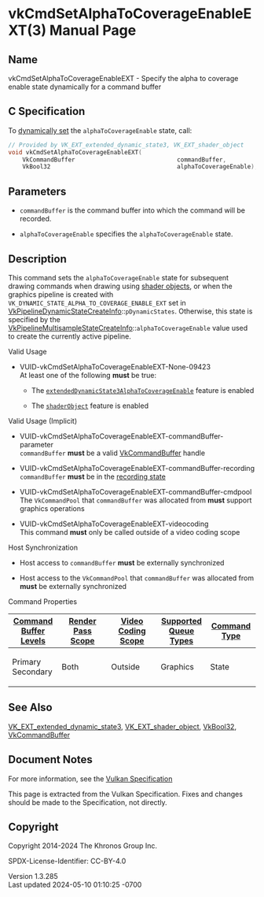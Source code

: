 # vkCmdSetAlphaToCoverageEnableEXT(3) Manual Page

## Name

vkCmdSetAlphaToCoverageEnableEXT - Specify the alpha to coverage enable
state dynamically for a command buffer



## <a href="#_c_specification" class="anchor"></a>C Specification

To <a
href="https://registry.khronos.org/vulkan/specs/1.3-extensions/html/vkspec.html#pipelines-dynamic-state"
target="_blank" rel="noopener">dynamically set</a> the
`alphaToCoverageEnable` state, call:

``` c
// Provided by VK_EXT_extended_dynamic_state3, VK_EXT_shader_object
void vkCmdSetAlphaToCoverageEnableEXT(
    VkCommandBuffer                             commandBuffer,
    VkBool32                                    alphaToCoverageEnable);
```

## <a href="#_parameters" class="anchor"></a>Parameters

- `commandBuffer` is the command buffer into which the command will be
  recorded.

- `alphaToCoverageEnable` specifies the `alphaToCoverageEnable` state.

## <a href="#_description" class="anchor"></a>Description

This command sets the `alphaToCoverageEnable` state for subsequent
drawing commands when drawing using <a
href="https://registry.khronos.org/vulkan/specs/1.3-extensions/html/vkspec.html#shaders-objects"
target="_blank" rel="noopener">shader objects</a>, or when the graphics
pipeline is created with `VK_DYNAMIC_STATE_ALPHA_TO_COVERAGE_ENABLE_EXT`
set in
[VkPipelineDynamicStateCreateInfo](https://registry.khronos.org/vulkan/specs/1.3-extensions/man/html/VkPipelineDynamicStateCreateInfo.html)::`pDynamicStates`.
Otherwise, this state is specified by the
[VkPipelineMultisampleStateCreateInfo](https://registry.khronos.org/vulkan/specs/1.3-extensions/man/html/VkPipelineMultisampleStateCreateInfo.html)::`alphaToCoverageEnable`
value used to create the currently active pipeline.

Valid Usage

- <a href="#VUID-vkCmdSetAlphaToCoverageEnableEXT-None-09423"
  id="VUID-vkCmdSetAlphaToCoverageEnableEXT-None-09423"></a>
  VUID-vkCmdSetAlphaToCoverageEnableEXT-None-09423  
  At least one of the following **must** be true:

  - The
    [`extendedDynamicState3AlphaToCoverageEnable`](#features-extendedDynamicState3AlphaToCoverageEnable)
    feature is enabled

  - The [`shaderObject`](#features-shaderObject) feature is enabled

Valid Usage (Implicit)

- <a href="#VUID-vkCmdSetAlphaToCoverageEnableEXT-commandBuffer-parameter"
  id="VUID-vkCmdSetAlphaToCoverageEnableEXT-commandBuffer-parameter"></a>
  VUID-vkCmdSetAlphaToCoverageEnableEXT-commandBuffer-parameter  
  `commandBuffer` **must** be a valid
  [VkCommandBuffer](https://registry.khronos.org/vulkan/specs/1.3-extensions/man/html/VkCommandBuffer.html) handle

- <a href="#VUID-vkCmdSetAlphaToCoverageEnableEXT-commandBuffer-recording"
  id="VUID-vkCmdSetAlphaToCoverageEnableEXT-commandBuffer-recording"></a>
  VUID-vkCmdSetAlphaToCoverageEnableEXT-commandBuffer-recording  
  `commandBuffer` **must** be in the [recording
  state](#commandbuffers-lifecycle)

- <a href="#VUID-vkCmdSetAlphaToCoverageEnableEXT-commandBuffer-cmdpool"
  id="VUID-vkCmdSetAlphaToCoverageEnableEXT-commandBuffer-cmdpool"></a>
  VUID-vkCmdSetAlphaToCoverageEnableEXT-commandBuffer-cmdpool  
  The `VkCommandPool` that `commandBuffer` was allocated from **must**
  support graphics operations

- <a href="#VUID-vkCmdSetAlphaToCoverageEnableEXT-videocoding"
  id="VUID-vkCmdSetAlphaToCoverageEnableEXT-videocoding"></a>
  VUID-vkCmdSetAlphaToCoverageEnableEXT-videocoding  
  This command **must** only be called outside of a video coding scope

Host Synchronization

- Host access to `commandBuffer` **must** be externally synchronized

- Host access to the `VkCommandPool` that `commandBuffer` was allocated
  from **must** be externally synchronized

Command Properties

<table class="tableblock frame-all grid-all stretch">
<colgroup>
<col style="width: 20%" />
<col style="width: 20%" />
<col style="width: 20%" />
<col style="width: 20%" />
<col style="width: 20%" />
</colgroup>
<thead>
<tr class="header">
<th class="tableblock halign-left valign-top"><a
href="#VkCommandBufferLevel">Command Buffer Levels</a></th>
<th class="tableblock halign-left valign-top"><a
href="#vkCmdBeginRenderPass">Render Pass Scope</a></th>
<th class="tableblock halign-left valign-top"><a
href="#vkCmdBeginVideoCodingKHR">Video Coding Scope</a></th>
<th class="tableblock halign-left valign-top"><a
href="#VkQueueFlagBits">Supported Queue Types</a></th>
<th class="tableblock halign-left valign-top"><a
href="#fundamentals-queueoperation-command-types">Command Type</a></th>
</tr>
</thead>
<tbody>
<tr class="odd">
<td class="tableblock halign-left valign-top"><p>Primary<br />
Secondary</p></td>
<td class="tableblock halign-left valign-top"><p>Both</p></td>
<td class="tableblock halign-left valign-top"><p>Outside</p></td>
<td class="tableblock halign-left valign-top"><p>Graphics</p></td>
<td class="tableblock halign-left valign-top"><p>State</p></td>
</tr>
</tbody>
</table>

## <a href="#_see_also" class="anchor"></a>See Also

[VK_EXT_extended_dynamic_state3](https://registry.khronos.org/vulkan/specs/1.3-extensions/man/html/VK_EXT_extended_dynamic_state3.html),
[VK_EXT_shader_object](https://registry.khronos.org/vulkan/specs/1.3-extensions/man/html/VK_EXT_shader_object.html),
[VkBool32](https://registry.khronos.org/vulkan/specs/1.3-extensions/man/html/VkBool32.html), [VkCommandBuffer](https://registry.khronos.org/vulkan/specs/1.3-extensions/man/html/VkCommandBuffer.html)

## <a href="#_document_notes" class="anchor"></a>Document Notes

For more information, see the <a
href="https://registry.khronos.org/vulkan/specs/1.3-extensions/html/vkspec.html#vkCmdSetAlphaToCoverageEnableEXT"
target="_blank" rel="noopener">Vulkan Specification</a>

This page is extracted from the Vulkan Specification. Fixes and changes
should be made to the Specification, not directly.

## <a href="#_copyright" class="anchor"></a>Copyright

Copyright 2014-2024 The Khronos Group Inc.

SPDX-License-Identifier: CC-BY-4.0

Version 1.3.285  
Last updated 2024-05-10 01:10:25 -0700
